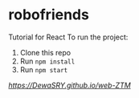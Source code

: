 # robofriends

Tutorial for React
To run the project:

1. Clone this repo
2. Run `npm install`
3. Run `npm start`

*https://DewaSRY.github.io/web-ZTM*
